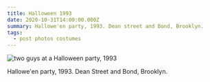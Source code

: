 ```yaml
---
title: Halloween 1993
date: 2020-10-31T14:00:00.000Z
summary: Hallowe'en party, 1993. Dean street and Bond, Brooklyn.
tags:
  - post photos costumes
---
```

![two guys at a Halloween party, 1993](/static/img/dave-and-norman.jpeg "two guys at a Halloween party, 1993")

Hallowe'en party, 1993. Dean Street and Bond, Brooklyn.